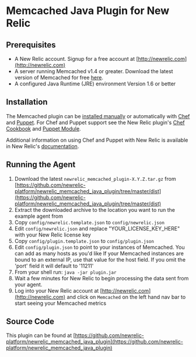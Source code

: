 Memcached Java Plugin for New Relic
========================================

Prerequisites
-------------
- A New Relic account. Signup for a free account at [http://newrelic.com](http://newrelic.com)
- A server running Memcached v1.4 or greater. Download the latest version of Memcached for free [here](https://code.google.com/p/memcached/downloads/list).
- A configured Java Runtime (JRE) environment Version 1.6 or better

Installation
-------------

The Memcached plugin can be [installed manually](#running-the-agent) or automatically with [Chef](http://www.getchef.com) and [Puppet](http://puppetlabs.com). For Chef and Puppet support see the New Relic plugin's [Chef Cookbook](http://community.opscode.com/cookbooks/newrelic_plugins) and [Puppet Module](https://forge.puppetlabs.com/newrelic/newrelic_plugins).

Additional information on using Chef and Puppet with New Relic is available in New Relic's [documentation](https://docs.newrelic.com/docs/plugins/plugin-installation-with-chef-and-puppet).

Running the Agent
----------------------------------
  
1. Download the latest `newrelic_memcached_plugin-X.Y.Z.tar.gz` from [https://github.com/newrelic-platform/newrelic_memcached_java_plugin/tree/master/dist](https://github.com/newrelic-platform/newrelic_memcached_java_plugin/tree/master/dist)
2. Extract the downloaded archive to the location you want to run the example agent from
3. Copy `config/newrelic.template.json` to `config/newrelic.json`
4. Edit `config/newrelic.json` and replace "YOUR_LICENSE_KEY_HERE" with your New Relic license key
5. Copy `config/plugin.template.json` to `config/plugin.json`
6. Edit `config/plugin.json` to point to your instances of Memcached. You can add as many hosts as you'd like If your Memcached instances are bound to an external IP, use that value for the host field.  If you omit the 'port' field it will default to '11211'
5. From your shell run: `java -jar plugin.jar`
6. Wait a few minutes for New Relic to begin processing the data sent from your agent.
6. Log into your New Relic account at [http://newrelic.com](http://newrelic.com) and click on `Memcached` on the left hand nav bar to start seeing your Memcached metrics

Source Code
-----------

This plugin can be found at [https://github.com/newrelic-platform/newrelic_memcached_java_plugin](https://github.com/newrelic-platform/newrelic_memcached_java_plugin)
